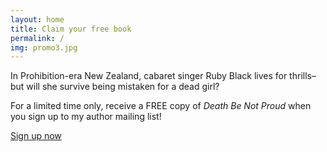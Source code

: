 ```yaml
---
layout: home
title: Claim your free book
permalink: /
img: promo3.jpg
---
```


In Prohibition-era New Zealand, cabaret singer Ruby Black lives for thrills–but will she survive being mistaken for a dead girl? 

For a limited time only, receive a FREE copy of _Death Be Not Proud_ when you sign up to my author mailing list!

<a href="eepurl.com/bh7sEb" class="btn btn-danger">Sign up now</a>
